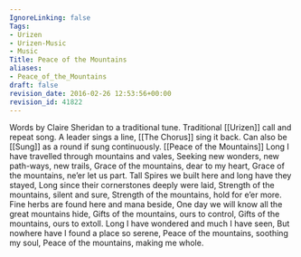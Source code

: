 ```yaml
---
IgnoreLinking: false
Tags:
- Urizen
- Urizen-Music
- Music
Title: Peace of the Mountains
aliases:
- Peace_of_the_Mountains
draft: false
revision_date: 2016-02-26 12:53:56+00:00
revision_id: 41822
---
```


Words by Claire Sheridan to a traditional tune.
Traditional [[Urizen]] call and repeat song. A leader sings a line, [[The Chorus]] sing it back. Can also be [[Sung]] as a round if sung continuously. 
[[Peace of the Mountains]]
Long I have travelled through mountains and vales,
Seeking new wonders, new path-ways, new trails,
Grace of the mountains, dear to my heart,
Grace of the mountains, ne’er let us part. 
Tall Spires we built here and long have they stayed,
Long since their cornerstones deeply were laid,
Strength of the mountains, silent and sure,
Strength of the mountains, hold for e’er more.
Fine herbs are found here and mana beside,
One day we will know all the great mountains hide, 
Gifts of the mountains, ours to control,
Gifts of the mountains, ours to extoll. 
Long I have wondered and much I have seen,
But nowhere have I found a place so serene, 
Peace of the mountains, soothing my soul,
Peace of the mountains, making me whole.